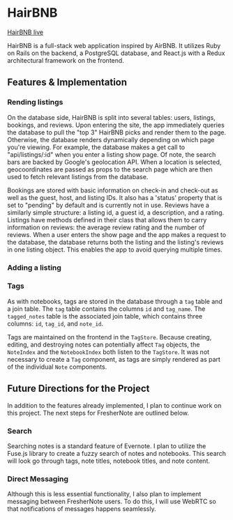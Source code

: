 # HairBNB

[HairBNB live][site]

[site]: http://www.hairbnb.xyz

HairBNB is a full-stack web application inspired by AirBNB.  It utilizes Ruby on Rails on the backend, a PostgreSQL database, and React.js with a Redux architectural framework on the frontend.  

## Features & Implementation

### Rending listings

  On the database side, HairBNB is split into several tables: users, listings, bookings, and reviews. Upon entering the site, the app immediately queries the database to pull the "top 3" HairBNB picks and render them to the page. Otherwise, the database renders dynamically depending on which page you're viewing. For example, the database makes a get call to  "api/listings/:id" when you enter a listing show page. Of note, the search bars are backed by Google's geolocation API. When a location is selected, geocoordinates are passed as props to the search page which are then used to fetch relevant listings from the database.

  Bookings are stored with basic information on check-in and check-out as well as the guest, host, and listing IDs. It also has a 'status' property that is set to "pending" by default and is currently not in use. Reviews have a similarly simple structure: a listing id, a guest id, a description, and a rating. Listings have methods defined in their class that allows them to carry information on reviews: the average review rating and the number of reviews. When a user enters the show page and the app makes a request to the database, the database returns both the listing and the listing's reviews in one listing object. This enables the app to avoid querying multiple times.

### Adding a listing
  


### Tags

As with notebooks, tags are stored in the database through a `tag` table and a join table.  The `tag` table contains the columns `id` and `tag_name`.  The `tagged_notes` table is the associated join table, which contains three columns: `id`, `tag_id`, and `note_id`.  

Tags are maintained on the frontend in the `TagStore`.  Because creating, editing, and destroying notes can potentially affect `Tag` objects, the `NoteIndex` and the `NotebookIndex` both listen to the `TagStore`.  It was not necessary to create a `Tag` component, as tags are simply rendered as part of the individual `Note` components.  


## Future Directions for the Project

In addition to the features already implemented, I plan to continue work on this project.  The next steps for FresherNote are outlined below.

### Search

Searching notes is a standard feature of Evernote.  I plan to utilize the Fuse.js library to create a fuzzy search of notes and notebooks.  This search will look go through tags, note titles, notebook titles, and note content.  

### Direct Messaging

Although this is less essential functionality, I also plan to implement messaging between FresherNote users.  To do this, I will use WebRTC so that notifications of messages happens seamlessly.  
